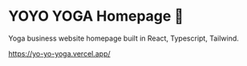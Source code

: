 # YOYO YOGA Homepage 🧘
Yoga business website homepage built in React, Typescript, Tailwind.

https://yo-yo-yoga.vercel.app/
